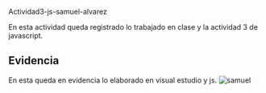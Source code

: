 Actividad3-js-samuel-alvarez


En esta actividad queda registrado lo trabajado en clase y la actividad 3 de javascript.


## Evidencia

En esta queda en evidencia lo elaborado en visual estudio y js.
![samuel](https://user-images.githubusercontent.com/105326071/180622646-d9cd2a28-7d47-4183-b4f5-f289fbaa5702.PNG)
